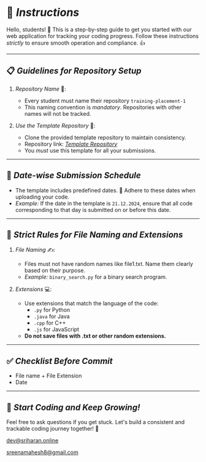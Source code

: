 # 🚀 *Instructions*

Hello, students! 🙌 This is a step-by-step guide to get you started with our web application for tracking your coding progress. Follow these instructions *strictly* to ensure smooth operation and compliance. 👍

---

## 📋 *Guidelines for Repository Setup*

1. *Repository Name* 🎯:

   - Every student must name their repository `training-placement-1`
   - This naming convention is *mandatory*. Repositories with other names will not be tracked.

2. *Use the Template Repository* 🌟:

   - Clone the provided template repository to maintain consistency.
   - Repository link: [*Template Repository*](https://github.com/sreena13/github-template)
   - You *must* use this template for all your submissions.

---

## 📅 *Date-wise Submission Schedule*

- The template includes predefined dates. 📆 Adhere to these dates when uploading your code.
- *Example:* If the date in the template is `21.12.2024`, ensure that all code corresponding to that day is submitted on or before this date.

---

## 🛑 *Strict Rules for File Naming and Extensions*

1. *File Naming* ✍:

   - Files must not have random names like file1.txt. Name them clearly based on their purpose.
   - *Example:* `binary_search.py` for a binary search program.

2. *Extensions* 💻:

   - Use extensions that match the language of the code:
     - `.py` for Python
     - `.java` for Java
     - `.cpp` for C++
     - `.js` for JavaScript
   - **Do not save files with ********************************************************************************************.txt******************************************************************************************** or other random extensions.**

---

## ✅ *Checklist Before Commit*

- File name + File Extension
- Date 

---

## 🎉 *Start Coding and Keep Growing!*

Feel free to ask questions if you get stuck. Let's build a consistent and trackable coding journey together! 💪

[dev@sriharan.online](mailto\:dev@sriharan.online)

[sreenamahesh8@gmail.com](mailto\:sreenamahesh8@gmail.com)
